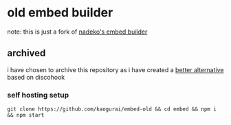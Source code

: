 # old embed builder
note: this is just a fork of [nadeko's embed builder](https://gitlab.com/Kwoth/embed-visualizer)

## archived
i have chosen to archive this repository as i have created a [better alternative](https://github.com/kaogurai/embed) based on discohook

### self hosting setup
```git clone https://github.com/kaogurai/embed-old && cd embed && npm i && npm start```

